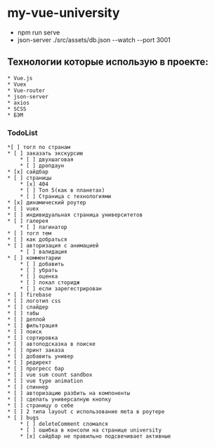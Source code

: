 # my-vue-university

*  npm run serve
*  json-server ./src/assets/db.json --watch --port 3001

## Технологии которые использую в проекте:
    * Vue.js
    * Vuex
    * Vue-router
    * json-server
    * axios
    * SCSS
    * БЭМ


### TodoList
    *[ ] тогл по странам
    * [ ] заказать экскурсию
        * [ ] двухшаговая
        * [ ] дропдаун
    * [x] сайдбар
    * [ ] страницы
        * [x] 404
        * [ ] Топ 5(как в планетах)
        * [ ] Страница с технологиями
    * [x] динамический роутер
    * [ ] vuex
    * [ ] индивидуальная страница университетов
    * [ ] галерея
        * [ ] пагинатор
    * [ ] тогл тем
    * [ ] как добраться
    * [ ] авторизация с анимацией
        * [ ] валидация
    * [ ] комментарии
        * [ ] добавить
        * [ ] убрать 
        * [ ] оценка 
        * [ ] локал сторидж 
        * [ ] если зарегестрирован
    * [ ] firebase
    * [ ] логотип css
    * [ ] слайдер
    * [ ] табы
    * [ ] деплой
    * [ ] фильтрация
    * [ ] поиск
    * [ ] сортировка
    * [ ] автоподсказка в поиске
    * [ ] принт заказа
    * [ ] добавить универ
    * [ ] редирект
    * [ ] прогресс бар
    * [ ] vue sum count sandbox
    * [ ] vue type animation
    * [ ] спиннер
    * [ ] авторизацию разбить на компоненты
    * [ ] сделать универсалную кнопку
    * [ ] страницу о себе
    * [ ] 2 типа layout с использование meta в роутере
    * [ ] bugs
        * [ ] deleteComment сломался
        * [ ] ошибка в консоли на странице university
        * [x] сайдбар не правильно подсвечивает активные